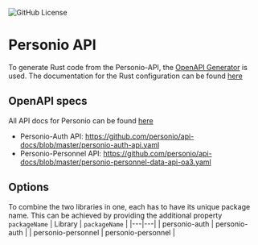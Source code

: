 ![GitHub License](https://img.shields.io/github/license/CIAO-systems/personio-rs?style=flat)


# Personio API
To generate Rust code from the Personio-API, the [OpenAPI Generator](https://openapi-generator.tech/) is used. The documentation for the Rust configuration can be found [here](https://openapi-generator.tech/docs/generators/rust)

## OpenAPI specs
All API docs for Personio can be found [here](https://github.com/personio/api-docs)
* Personio-Auth API: https://github.com/personio/api-docs/blob/master/personio-auth-api.yaml
* Personio-Personnel API: https://github.com/personio/api-docs/blob/master/personio-personnel-data-api-oa3.yaml

## Options
To combine the two libraries in one, each has to have its unique package name. This can be achieved by providing the additional property `packageName`
| Library | `packageName` |
|---|---|
| personio-auth | personio-auth |
| personio-personnel | personio-personnel |